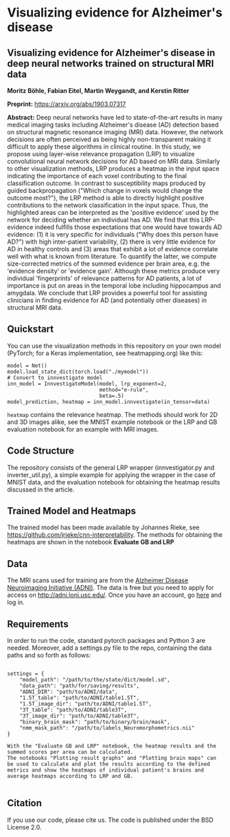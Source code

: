 # Visualizing evidence for Alzheimer's disease
## Visualizing evidence for Alzheimer's disease in deep neural networks trained on structural MRI data

**Moritz Böhle, Fabian Eitel, Martin Weygandt, and Kerstin Ritter**

**Preprint:** https://arxiv.org/abs/1903.07317

**Abstract:** Deep neural networks have led to state-of-the-art results in many medical imaging tasks including Alzheimer's disease (AD) detection based on structural magnetic resonance imaging (MRI) data. However, the network decisions are often perceived as being highly non-transparent making it difficult to apply these algorithms in clinical routine. In this study, we propose using layer-wise relevance propagation (LRP) to visualize convolutional neural network decisions for AD based on MRI data. Similarly to other visualization methods, LRP produces a heatmap in the input space indicating the importance of each voxel contributing to the final classification outcome. In contrast to susceptibility maps produced by guided backpropagation ("Which change in voxels would change the outcome most?"), the LRP method is able to directly highlight positive contributions to the network classification in the input space. Thus, the highlighted areas can be interpreted as the 'positive evidence' used by the network for deciding whether an individual has AD. We find that this LRP-evidence indeed fulfills those expectations that one would have towards AD evidence: (1) it is very specific for individuals ("Why does this person have AD?") with high inter-patient variability, (2) there is very little evidence for AD in healthy controls and (3) areas that exhibit a lot of evidence correlate well with what is known from literature. To quantify the latter, we compute size-corrected metrics of the summed evidence per brain area, e.g. the 'evidence density' or 'evidence gain'. Although these metrics produce very individual 'fingerprints' of relevance patterns for AD patients, a lot of importance is put on areas in the temporal lobe including hippocampus and amygdala. We conclude that LRP provides a powerful tool for assisting clinicians in finding evidence for AD (and potentially other diseases) in structural MRI data. 


## Quickstart

You can use the visualization methods in this repository on your own model (PyTorch; for a Keras implementation, see heatmapping.org) like this:

    model = Net()
    model.load_state_dict(torch.load("./mymodel"))
    # Convert to innvestigate model
    inn_model = InnvestigateModel(model, lrp_exponent=2,
                                  method="e-rule",
                                  beta=.5)
    model_prediction, heatmap = inn_model.innvestigate(in_tensor=data)
    
`heatmap` contains the relevance heatmap. The methods should work for 2D and 3D images alike, see the MNIST example notebook or the LRP and GB evaluation notebook for an example with MRI images.
    

## Code Structure

The repository consists of the general LRP wrapper (innvestigator.py and inverter_util.py), a simple example for applying the wrapper in the case of MNIST data, and the evaluation notebook for obtaining the heatmap results discussed in the article. 

## Trained Model and Heatmaps

The trained model has been made available by Johannes Rieke, see https://github.com/jrieke/cnn-interpretability. 
The methods for obtaining the heatmaps are shown in the notebook **Evaluate GB and LRP**

## Data

The MRI scans used for training are from the [Alzheimer Disease Neuroimaging Initiative (ADNI)](http://adni.loni.usc.edu/). The data is free but you need to apply for access on http://adni.loni.usc.edu/. Once you have an account, go [here](http://adni.loni.usc.edu/data-samples/access-data/) and log in. 



## Requirements

In order to run the code, standard pytorch packages and Python 3 are needed. 
Moreover, add a settings.py file to the repo, containing the data paths and so forth as follows:

```

settings = {
    "model_path": "/path/to/the/state/dict/model.sd",
    "data_path": "path/for/saving/results",
    "ADNI_DIR": "path/to/ADNI/data",
    "1.5T_table": "path/to/ADNI/table1.5T",
    "1.5T_image_dir": "path/to/ADNI/table1.5T",
    "3T_table": "path/to/ADNI/table3T",
    "3T_image_dir": "path/to/ADNI/table3T",
    "binary_brain_mask": "path/to/binary/brain/mask",
    "nmm_mask_path": "/path/to/labels_Neuromorphometrics.nii"
}

With the "Evaluate GB and LRP" notebook, the heatmap results and the summed scores per area can be calculated.
The notebooks "Plotting result graphs" and "Plotting brain maps" can be used to calculate and plot the results according to the defined metrics and show the heatmaps of individual patient's brains and average heatmaps according to LRP and GB.


```


## Citation

If you use our code, please cite us. The code is published under the BSD License 2.0.

  
